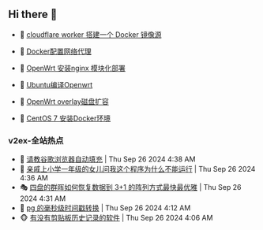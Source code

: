 ## Hi there 👋

<!--
**dkyg666/dkyg666** is a ✨ _special_ ✨ repository because its `README.md` (this file) appears on your GitHub profile.

Here are some ideas to get you started:

- 🔭 I’m currently working on ...
- 🌱 I’m currently learning ...
- 👯 I’m looking to collaborate on ...
- 🤔 I’m looking for help with ...
- 💬 Ask me about ...
- 📫 How to reach me: ...
- 😄 Pronouns: ...
- ⚡ Fun fact: ...
-->

<!-- BLOG-POST-LIST:START -->
- 🦩 [cloudflare worker 搭建一个 Docker 镜像源](http://blog.1996099.xyz/archives/cloudflare-worker-da-jian-yi-ge-docker-jing-xiang-zhan) 

- 🚦 [Docker配置网络代理](http://blog.1996099.xyz/archives/dockerpei-zhi-wang-luo-dai-li) 

- 🫶 [OpenWrt 安装nginx 模块化部署](http://blog.1996099.xyz/archives/openwrt-an-zhuang-nginx-mo-kuai-hua-bu-shu) 

- 🦄 [Ubuntu编译Openwrt](http://blog.1996099.xyz/archives/ubuntuzi-bian-yi-openwrt) 

- 🐻 [OpenWrt overlay磁盘扩容](http://blog.1996099.xyz/archives/openwrt-overlay) 

- 🤖 [CentOS 7 安装Docker环境](http://blog.1996099.xyz/archives/centos-docker) 
<!-- BLOG-POST-LIST:END -->

### v2ex-全站热点
<!-- v2ex:START -->
- 🥸 [请教谷歌浏览器自动填充](https://www.v2ex.com/t/1075961#reply0) | Thu Sep 26 2024 4:38 AM
- 🤗 [亲戚上小学一年级的女儿问我这个程序为什么不能运行](https://www.v2ex.com/t/1075959#reply10) | Thu Sep 26 2024 4:36 AM
- 🎭 [四盘的群晖如何恢复数据到 3+1 的阵列方式最快最优雅](https://www.v2ex.com/t/1075955#reply0) | Thu Sep 26 2024 4:31 AM
- 🥷 [pg 的毫秒级时间戳转换](https://www.v2ex.com/t/1075950#reply4) | Thu Sep 26 2024 4:12 AM
- 🐵 [有没有剪贴板历史记录的软件](https://www.v2ex.com/t/1075949#reply8) | Thu Sep 26 2024 4:06 AM<!-- v2ex:END -->


